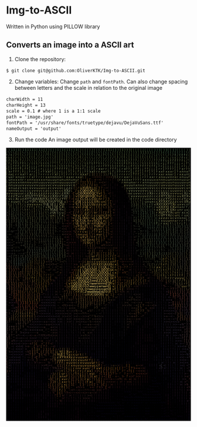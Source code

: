 # Img-to-ASCII
Written in Python using PILLOW library
## Converts an image into a ASCII art
1. Clone the repository:

```
$ git clone git@github.com:OliverKTK/Img-to-ASCII.git
```

2. Change variables:
	Change `path` and `fontPath`. Can also change spacing between letters and the scale in relation to the original image 

``` 
charWidth = 11
charHeight = 13
scale = 0.1 # where 1 is a 1:1 scale
path = 'image.jpg'
fontPath = '/usr/share/fonts/truetype/dejavu/DejaVuSans.ttf'
nameOutput = 'output'
```

3. Run the code
	An image output will be created in the code directory

![alt text](https://github.com/OliverKTK/Img-to-ASCII/blob/main/monalisa_ascii.png?raw=true)